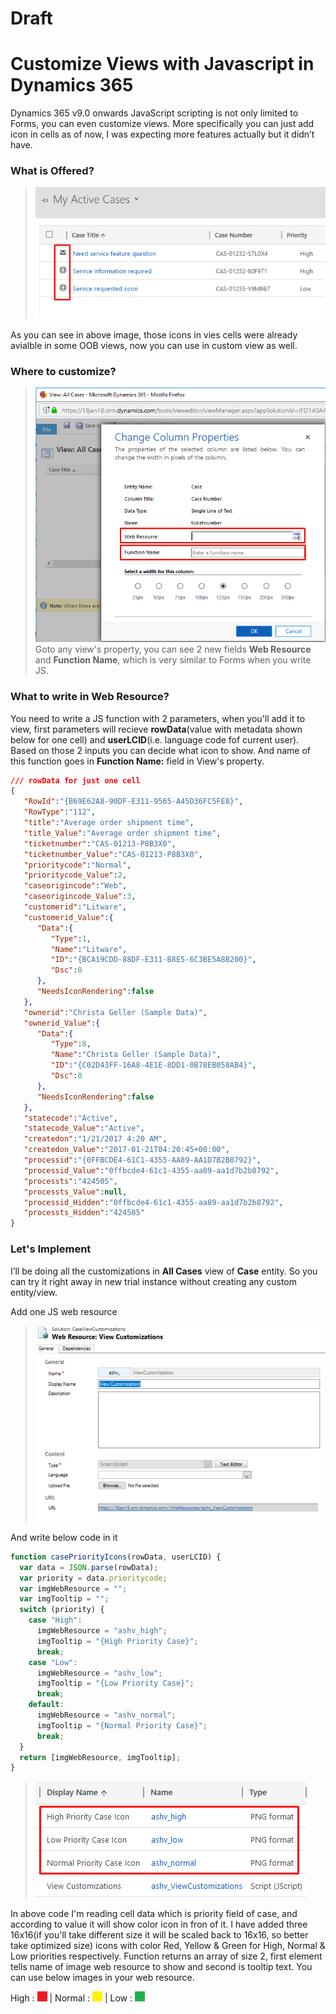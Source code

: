 # Draft

# Customize Views with Javascript in Dynamics 365

Dynamics 365 v9.0 onwards JavaScript scripting is not only limited to Forms, you can even customize views. More specifically you can just add icon in cells as of now, I was expecting more features actually but it didn’t have.


### What is Offered?
> ![1_OOB_Icons.png](1_OOB_Icons.png)

As you can see in above image, those icons in vies cells were already avialble in some OOB views, now you can use in custom view as well.

### Where to customize?
> ![2_View_Properties.png](2_View_Properties.png)
Goto any view's property, you can see 2 new fields **Web Resource** and **Function Name**, which is very similar to Forms when you write JS.

### What to write in Web Resource?
You need to write a JS function with 2 parameters, when you'll add it to view, first parameters will recieve **rowData**(value with metadata shown below for one cell) and **userLCID**(i.e. language code fof current user).
Based on those 2 inputs you can decide what icon to show. And name of this function goes in **Function Name:** field in View's property.

```json
/// rowData for just one cell
{
   "RowId":"{B69E62A8-90DF-E311-9565-A45D36FC5FE8}",
   "RowType":"112",
   "title":"Average order shipment time",
   "title_Value":"Average order shipment time",
   "ticketnumber":"CAS-01213-P8B3X0",
   "ticketnumber_Value":"CAS-01213-P8B3X0",
   "prioritycode":"Normal",
   "prioritycode_Value":2,
   "caseorigincode":"Web",
   "caseorigincode_Value":3,
   "customerid":"Litware",
   "customerid_Value":{
      "Data":{
         "Type":1,
         "Name":"Litware",
         "ID":"{BCA19CDD-88DF-E311-B8E5-6C3BE5A8B200}",
         "Dsc":0
      },
      "NeedsIconRendering":false
   },
   "ownerid":"Christa Geller (Sample Data)",
   "ownerid_Value":{
      "Data":{
         "Type":8,
         "Name":"Christa Geller (Sample Data)",
         "ID":"{C02D43FF-16A8-4E1E-8DD1-0B78EB058AB4}",
         "Dsc":0
      },
      "NeedsIconRendering":false
   },
   "statecode":"Active",
   "statecode_Value":"Active",
   "createdon":"1/21/2017 4:20 AM",
   "createdon_Value":"2017-01-21T04:20:45+00:00",
   "processid":"{0FFBCDE4-61C1-4355-AA89-AA1D7B2B8792}",
   "processid_Value":"0ffbcde4-61c1-4355-aa89-aa1d7b2b8792",
   "processts":"424505",
   "processts_Value":null,
   "processid_Hidden":"0ffbcde4-61c1-4355-aa89-aa1d7b2b8792",
   "processts_Hidden":"424505"
}
```

### Let's Implement
I’ll be doing all the customizations in **All Cases** view of **Case** entity. So you can try it right away in new trial instance without creating any custom entity/view.

Add one JS web resource 
> ![Add one JS web resource](3_Add_Web_Resource.png)

And write below code in it
```javascript
function casePriorityIcons(rowData, userLCID) {
  var data = JSON.parse(rowData);
  var priority = data.prioritycode;
  var imgWebResource = "";
  var imgTooltip = "";
  switch (priority) {
    case "High":
      imgWebResource = "ashv_high";
      imgTooltip = "{High Priority Case}";
      break;
    case "Low":
      imgWebResource = "ashv_low";
      imgTooltip = "{Low Priority Case}";
      break;
    default:
      imgWebResource = "ashv_normal";
      imgTooltip = "{Normal Priority Case}";
      break;
  }
  return [imgWebResource, imgTooltip];
}
```
> ![4_Icons_as_Webresource.png](4_Icons_as_Webresource.png)

In above code I'm reading cell data which is priority field of case, and according to value it will show color icon in fron of it. I have added three 16x16(if you'll take different size it will be scaled back to 16x16, so better take optimized size) icons with color Red, Yellow & Green for High, Normal & Low priorities respectively.
Function returns an array of size 2, first element tells name of image web resource to show and second is tooltip text.
You can use below images in your web resource.

High : ![High Red](High.png) | Normal : ![Normal Yellow](Medium.png) | Low : ![Low Green](Low.png)
